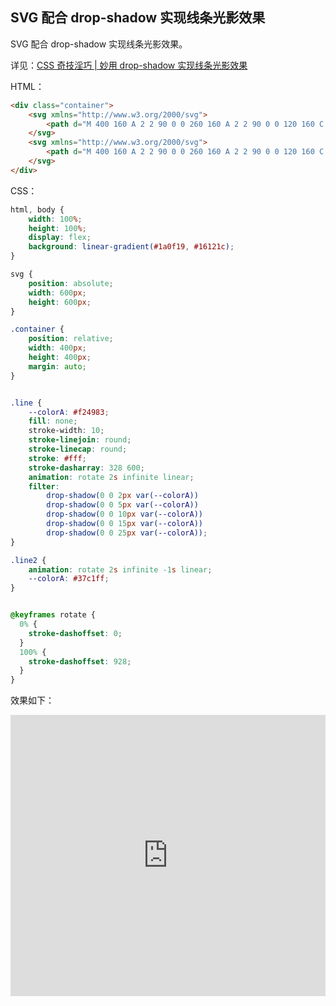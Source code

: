 ## SVG 配合 drop-shadow 实现线条光影效果

SVG 配合 drop-shadow 实现线条光影效果。

详见：[CSS 奇技淫巧 | 妙用 drop-shadow 实现线条光影效果](https://github.com/chokcoco/iCSS/issues/142)

HTML：
```HTML
<div class="container">
    <svg xmlns="http://www.w3.org/2000/svg">
        <path d="M 400 160 A 2 2 90 0 0 260 160 A 2 2 90 0 0 120 160 C 120 230 260 270 260 350 C 260 270 400 230 400 160" class="line" />
    </svg>
    <svg xmlns="http://www.w3.org/2000/svg">
        <path d="M 400 160 A 2 2 90 0 0 260 160 A 2 2 90 0 0 120 160 C 120 230 260 270 260 350 C 260 270 400 230 400 160" class="line line2" />
    </svg>
</div>
```

CSS：
```CSS
html, body {
    width: 100%;
    height: 100%;
    display: flex;
    background: linear-gradient(#1a0f19, #16121c);
}

svg {
    position: absolute;
    width: 600px;
    height: 600px;
}

.container {
    position: relative;
    width: 400px;
    height: 400px;
    margin: auto;
}


.line {
    --colorA: #f24983;
    fill: none;
    stroke-width: 10;
    stroke-linejoin: round;
    stroke-linecap: round;
    stroke: #fff;
    stroke-dasharray: 328 600;
    animation: rotate 2s infinite linear;   
    filter:
        drop-shadow(0 0 2px var(--colorA))
        drop-shadow(0 0 5px var(--colorA))
        drop-shadow(0 0 10px var(--colorA))
        drop-shadow(0 0 15px var(--colorA))
        drop-shadow(0 0 25px var(--colorA));
}

.line2 {
    animation: rotate 2s infinite -1s linear;   
    --colorA: #37c1ff;
}


@keyframes rotate {
  0% {
    stroke-dashoffset: 0;
  }
  100% {
    stroke-dashoffset: 928;
  }
}
```

效果如下：

<iframe height="450" style="width: 100%;" scrolling="no" title="SVG Heart Line Neon Animation" src="https://codepen.io/Chokcoco/embed/VwWgKWK?default-tab=result&editable=true&theme-id=light" frameborder="no" loading="lazy" allowtransparency="true" allowfullscreen="true">
  See the Pen <a href="https://codepen.io/Chokcoco/pen/VwWgKWK">
  SVG Heart Line Neon Animation</a> by Chokcoco (<a href="https://codepen.io/Chokcoco">@Chokcoco</a>)
  on <a href="https://codepen.io">CodePen</a>.
</iframe>